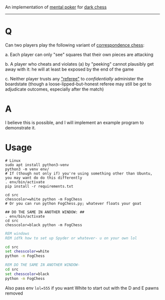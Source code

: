 An implementation of [mental poker](https://people.csail.mit.edu/rivest/pubs/SRA81.pdf) for [dark chess](https://www.chessvariants.com/incinf.dir/darkness.html)

-----

# Q

Can two players play the following variant of [correspondence chess](https://en.wikipedia.org/wiki/Correspondence_chess?oldid=5673559):

a. Each player can only "see" squares that their own pieces are attacking

b. A player who cheats and violates (a) by "peeking" cannot plausibly get away with it: he will at least be exposed by the end of the game

c. Neither player trusts any ["referee"](http://www.gamerz.net/pbmserv/darkchess.html) to *confidentially* administer the boardstate (though a loose-lipped-but-honest referee may still be got to adjudicate outcomes, especially after the match)

# A

I believe this is possible, and I will implement an example program to demonstrate it.

# Usage

```shell
# Linux
sudo apt install python3-venv
python3 -m venv env/
# If (though not only if) you're using something other than Ubuntu, you may want do do this differently
. env/bin/activate
pip install -r requirements.txt

cd src
chesscolor=white python -m FogChess
# Or you can run python FogChess.py; whatever floats your goat

## DO THE SAME IN ANOTHER WINDOW: ##
. env/bin/activate
cd src
chesscolor=black python -m FogChess
```

```cmd
REM windows
REM idfk how to set up Spyder or whatever- u on your own lol

cd src
set chesscolor=white
python -m FogChess

REM DO THE SAME IN ANOTHER WINDOW-
cd src
set chesscolor=black
python -m FogChess
```

Also pass env `lol=555` if you want White to start out with the D and E pawns removed
